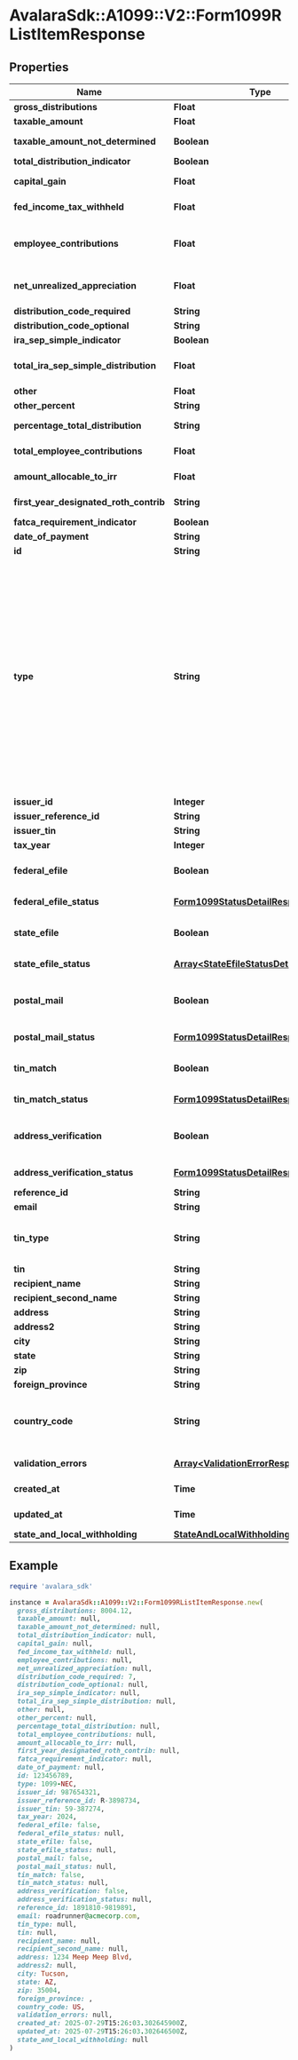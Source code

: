 # AvalaraSdk::A1099::V2::Form1099RListItemResponse

## Properties

| Name | Type | Description | Notes |
| ---- | ---- | ----------- | ----- |
| **gross_distributions** | **Float** | Gross distribution | [optional] |
| **taxable_amount** | **Float** | Taxable amount | [optional] |
| **taxable_amount_not_determined** | **Boolean** | Taxable amount not determined | [optional] |
| **total_distribution_indicator** | **Boolean** | Total distribution | [optional] |
| **capital_gain** | **Float** | Capital gain (included in Box 2a) | [optional] |
| **fed_income_tax_withheld** | **Float** | Federal income tax withheld | [optional] |
| **employee_contributions** | **Float** | Employee contributions/Designated Roth contributions or insurance premiums | [optional] |
| **net_unrealized_appreciation** | **Float** | Net unrealized appreciation in employer&#39;s securities | [optional] |
| **distribution_code_required** | **String** | Distribution code | [optional] |
| **distribution_code_optional** | **String** | Second distribution code | [optional] |
| **ira_sep_simple_indicator** | **Boolean** | IRA/SEP/SIMPLE | [optional] |
| **total_ira_sep_simple_distribution** | **Float** | Traditional IRA/SEP/SIMPLE or Roth conversion amount | [optional] |
| **other** | **Float** | Other amount | [optional] |
| **other_percent** | **String** | Other percentage | [optional] |
| **percentage_total_distribution** | **String** | Total distribution percentage | [optional] |
| **total_employee_contributions** | **Float** | Total employee contributions | [optional] |
| **amount_allocable_to_irr** | **Float** | Amount allocable to IRR within 5 years | [optional] |
| **first_year_designated_roth_contrib** | **String** | First year of designated Roth contribution | [optional] |
| **fatca_requirement_indicator** | **Boolean** | FATCA filing requirement | [optional] |
| **date_of_payment** | **String** | Date of payment | [optional] |
| **id** | **String** | ID of the form | [readonly] |
| **type** | **String** | Type of the form. Will be one of:  * 940  * 941  * 943  * 944  * 945  * 1042  * 1042-S  * 1095-B  * 1095-C  * 1097-BTC  * 1098  * 1098-C  * 1098-E  * 1098-Q  * 1098-T  * 3921  * 3922  * 5498  * 5498-ESA  * 5498-SA  * 1099-MISC  * 1099-A  * 1099-B  * 1099-C  * 1099-CAP  * 1099-DIV  * 1099-G  * 1099-INT  * 1099-K  * 1099-LS  * 1099-LTC  * 1099-NEC  * 1099-OID  * 1099-PATR  * 1099-Q  * 1099-R  * 1099-S  * 1099-SA  * T4A  * W-2  * W-2G  * 1099-HC |  |
| **issuer_id** | **Integer** | Issuer ID |  |
| **issuer_reference_id** | **String** | Issuer Reference ID | [optional] |
| **issuer_tin** | **String** | Issuer TIN | [optional] |
| **tax_year** | **Integer** | Tax year | [optional] |
| **federal_efile** | **Boolean** | Boolean indicating that federal e-filing has been scheduled for this form |  |
| **federal_efile_status** | [**Form1099StatusDetailResponse**](Form1099StatusDetailResponse.md) | Federal e-file status | [optional][readonly] |
| **state_efile** | **Boolean** | Boolean indicating that state e-filing has been scheduled for this form |  |
| **state_efile_status** | [**Array&lt;StateEfileStatusDetailResponse&gt;**](StateEfileStatusDetailResponse.md) | State e-file status | [optional][readonly] |
| **postal_mail** | **Boolean** | Boolean indicating that postal mailing to the recipient has been scheduled for this form |  |
| **postal_mail_status** | [**Form1099StatusDetailResponse**](Form1099StatusDetailResponse.md) | Postal mail to recipient status | [optional][readonly] |
| **tin_match** | **Boolean** | Boolean indicating that TIN Matching has been scheduled for this form |  |
| **tin_match_status** | [**Form1099StatusDetailResponse**](Form1099StatusDetailResponse.md) | TIN Match status | [optional][readonly] |
| **address_verification** | **Boolean** | Boolean indicating that address verification has been scheduled for this form |  |
| **address_verification_status** | [**Form1099StatusDetailResponse**](Form1099StatusDetailResponse.md) | Address verification status | [optional][readonly] |
| **reference_id** | **String** | Reference ID | [optional] |
| **email** | **String** | Recipient email address | [optional] |
| **tin_type** | **String** | Type of TIN (Tax ID Number). Will be one of:  * SSN  * EIN  * ITIN  * ATIN | [optional] |
| **tin** | **String** | Recipient Tax ID Number | [optional] |
| **recipient_name** | **String** | Recipient name | [optional] |
| **recipient_second_name** | **String** | Recipient second name | [optional] |
| **address** | **String** | Address | [optional] |
| **address2** | **String** | Address line 2 | [optional] |
| **city** | **String** | City | [optional] |
| **state** | **String** | US state | [optional] |
| **zip** | **String** | Zip/postal code | [optional] |
| **foreign_province** | **String** | Foreign province | [optional] |
| **country_code** | **String** | Country code, as defined at https://www.irs.gov/e-file-providers/country-codes | [optional] |
| **validation_errors** | [**Array&lt;ValidationErrorResponse&gt;**](ValidationErrorResponse.md) | Validation errors | [optional][readonly] |
| **created_at** | **Time** | Creation time | [optional][readonly] |
| **updated_at** | **Time** | Update time | [optional][readonly] |
| **state_and_local_withholding** | [**StateAndLocalWithholdingResponse**](StateAndLocalWithholdingResponse.md) |  | [optional] |

## Example

```ruby
require 'avalara_sdk'

instance = AvalaraSdk::A1099::V2::Form1099RListItemResponse.new(
  gross_distributions: 8004.12,
  taxable_amount: null,
  taxable_amount_not_determined: null,
  total_distribution_indicator: null,
  capital_gain: null,
  fed_income_tax_withheld: null,
  employee_contributions: null,
  net_unrealized_appreciation: null,
  distribution_code_required: 7,
  distribution_code_optional: null,
  ira_sep_simple_indicator: null,
  total_ira_sep_simple_distribution: null,
  other: null,
  other_percent: null,
  percentage_total_distribution: null,
  total_employee_contributions: null,
  amount_allocable_to_irr: null,
  first_year_designated_roth_contrib: null,
  fatca_requirement_indicator: null,
  date_of_payment: null,
  id: 123456789,
  type: 1099-NEC,
  issuer_id: 987654321,
  issuer_reference_id: R-3898734,
  issuer_tin: 59-387274,
  tax_year: 2024,
  federal_efile: false,
  federal_efile_status: null,
  state_efile: false,
  state_efile_status: null,
  postal_mail: false,
  postal_mail_status: null,
  tin_match: false,
  tin_match_status: null,
  address_verification: false,
  address_verification_status: null,
  reference_id: 1891810-9819891,
  email: roadrunner@acmecorp.com,
  tin_type: null,
  tin: null,
  recipient_name: null,
  recipient_second_name: null,
  address: 1234 Meep Meep Blvd,
  address2: null,
  city: Tucson,
  state: AZ,
  zip: 35004,
  foreign_province: ,
  country_code: US,
  validation_errors: null,
  created_at: 2025-07-29T15:26:03.302645900Z,
  updated_at: 2025-07-29T15:26:03.302646500Z,
  state_and_local_withholding: null
)
```

